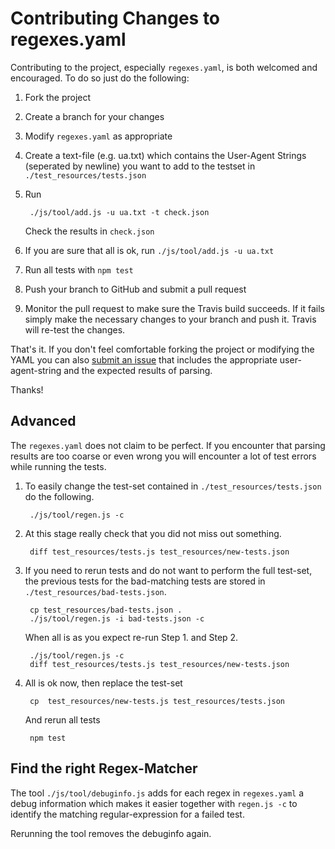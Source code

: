 # Contributing Changes to regexes.yaml

Contributing to the project, especially `regexes.yaml`, is both welcomed and encouraged. To do so just do the following:

1. Fork the project

2. Create a branch for your changes

3. Modify `regexes.yaml` as appropriate

4. Create a text-file (e.g. ua.txt) which contains the User-Agent Strings (seperated by newline) you want to add to the testset in `./test_resources/tests.json`

5. Run

        ./js/tool/add.js -u ua.txt -t check.json
       
   Check the results in `check.json`

6. If you are sure that all is ok, run
   `./js/tool/add.js -u ua.txt`

7. Run all tests with `npm test` 

8. Push your branch to GitHub and submit a pull request

9. Monitor the pull request to make sure the Travis build succeeds. If it fails simply make the necessary changes to your branch and push it. Travis will re-test the changes.

That's it. If you don't feel comfortable forking the project or modifying the YAML you can also [submit an issue](https://github.com/commenthol/ua-parser2/issues) that includes the appropriate user-agent-string and the expected results of parsing.

Thanks!


## Advanced

The `regexes.yaml` does not claim to be perfect.
If you encounter that parsing results are too coarse or even wrong you will encounter a lot of test errors while running the tests.

1. To easily change the test-set contained in `./test_resources/tests.json` do the following.

        ./js/tool/regen.js -c

2. At this stage really check that you did not miss out something. 

        diff test_resources/tests.js test_resources/new-tests.json

3. If you need to rerun tests and do not want to perform the full test-set, the previous tests for the bad-matching tests are stored in `./test_resources/bad-tests.json`. 

        cp test_resources/bad-tests.json .
        ./js/tool/regen.js -i bad-tests.json -c

   When all is as you expect re-run Step 1. and Step 2.

        ./js/tool/regen.js -c
        diff test_resources/tests.js test_resources/new-tests.json
        
4. All is ok now, then replace the test-set

        cp  test_resources/new-tests.js test_resources/tests.json

   And rerun all tests
       
        npm test

## Find the right Regex-Matcher

The tool `./js/tool/debuginfo.js` adds for each regex in `regexes.yaml` a debug information which makes it easier together with `regen.js -c` to identify the matching regular-expression for a failed test.

Rerunning the tool removes the debuginfo again. 

